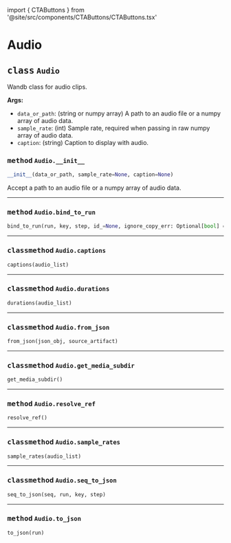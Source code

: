 import { CTAButtons } from '@site/src/components/CTAButtons/CTAButtons.tsx'

# Audio

<CTAButtons githubLink='https://github.com/wandb/wandb/blob/main/wandb/sdk/data_types/audio.py'/>




## <kbd>class</kbd> `Audio`
Wandb class for audio clips. 



**Args:**
 
 - `data_or_path`:  (string or numpy array) A path to an audio file  or a numpy array of audio data. 
 - `sample_rate`:  (int) Sample rate, required when passing in raw  numpy array of audio data. 
 - `caption`:  (string) Caption to display with audio. 

### <kbd>method</kbd> `Audio.__init__`

```python
__init__(data_or_path, sample_rate=None, caption=None)
```

Accept a path to an audio file or a numpy array of audio data. 




---

### <kbd>method</kbd> `Audio.bind_to_run`

```python
bind_to_run(run, key, step, id_=None, ignore_copy_err: Optional[bool] = None)
```





---

### <kbd>classmethod</kbd> `Audio.captions`

```python
captions(audio_list)
```





---

### <kbd>classmethod</kbd> `Audio.durations`

```python
durations(audio_list)
```





---

### <kbd>classmethod</kbd> `Audio.from_json`

```python
from_json(json_obj, source_artifact)
```





---

### <kbd>classmethod</kbd> `Audio.get_media_subdir`

```python
get_media_subdir()
```





---

### <kbd>method</kbd> `Audio.resolve_ref`

```python
resolve_ref()
```





---

### <kbd>classmethod</kbd> `Audio.sample_rates`

```python
sample_rates(audio_list)
```





---

### <kbd>classmethod</kbd> `Audio.seq_to_json`

```python
seq_to_json(seq, run, key, step)
```





---

### <kbd>method</kbd> `Audio.to_json`

```python
to_json(run)
```